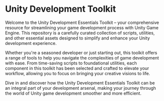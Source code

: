# Unity Development Toolkit
Welcome to the Unity Development Essentials Toolkit – your comprehensive resource for streamlining your game development process with Unity Game Engine. This repository is a carefully curated collection of scripts, utilities, and other essential assets designed to simplify and enhance your Unity development experience.

Whether you're a seasoned developer or just starting out, this toolkit offers a range of tools to help you navigate the complexities of game development with ease. From time-saving scripts to foundational utilities, each component in this toolkit has been selected and crafted to elevate your workflow, allowing you to focus on bringing your creative visions to life.

Dive in and discover how the Unity Development Essentials Toolkit can be an integral part of your development arsenal, making your journey through the world of Unity game development smoother and more efficient.

